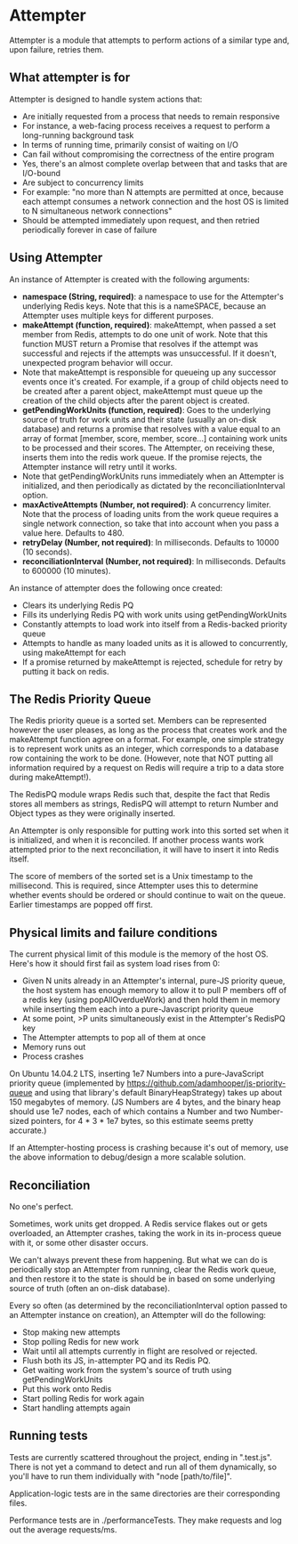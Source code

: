 Attempter
============

Attempter is a module that attempts to perform actions of a similar type and,
upon failure, retries them.

What attempter is for
---------------

Attempter is designed to handle system actions that:
* Are initially requested from a process that needs to remain responsive
 * For instance, a web-facing process receives a request to perform a
   long-running background task
* In terms of running time, primarily consist of waiting on I/O
* Can fail without compromising the correctness of the entire program
 * Yes, there's an almost complete overlap between that and tasks that are
   I/O-bound
* Are subject to concurrency limits
 * For example: "no more than N attempts are permitted at once, because each
   attempt consumes a network connection and the host OS is limited to N
   simultaneous network connections"
* Should be attempted immediately upon request, and then retried periodically
  forever in case of failure

Using Attempter
---------------

An instance of Attempter is created with the following arguments:
* **namespace (String, required)**: a namespace to use for the Attempter's
  underlying Redis keys. Note that this is a nameSPACE, because an Attempter
  uses multiple keys for different purposes.
* **makeAttempt (function, required)**: makeAttempt, when passed a set member from
  Redis, attempts to do one unit of work. Note that this function MUST return
  a Promise that resolves if the attempt was successful and rejects if the
  attempts was unsuccessful. If it doesn't, unexpected program behavior will
  occur.
 * Note that makeAttempt is responsible for queueing up any successor events
   once it's created. For example, if a group of child objects need to be
   created after a parent object, makeAttempt must queue up the creation of the
   child objects after the parent object is created.
* **getPendingWorkUnits (function, required)**: Goes to the underlying source of
truth for work units and their state (usually an on-disk database) and returns a
promise that resolves with a value equal to an array of format [member, score,
member, score...] containing work units to be processed and their scores. The
Attempter, on receiving these, inserts them into the redis work queue. If the
promise rejects, the Attempter instance will retry until it works.
 * Note that getPendingWorkUnits runs immediately when an Attempter is
 initialized, and then periodically as dictated by the reconciliationInterval
 option.
* **maxActiveAttempts (Number, not required)**: A concurrency limiter. Note that
  the process of loading units from the work queue requires a single network
  connection, so take that into account when you pass a value here. Defaults
  to 480.
* **retryDelay (Number, not required)**: In milliseconds. Defaults to 10000 (10
seconds).
* **reconciliationInterval (Number, not required)**: In milliseconds. Defaults
to 600000 (10 minutes).


An instance of attempter does the following once created:
* Clears its underlying Redis PQ
* Fills its underlying Redis PQ with work units using getPendingWorkUnits
* Constantly attempts to load work into itself from a Redis-backed priority
  queue
* Attempts to handle as many loaded units as it is allowed to concurrently,
  using makeAttempt for each
* If a promise returned by makeAttempt is rejected, schedule for retry by
putting it back on redis.

The Redis Priority Queue
--------------

The Redis priority queue is a sorted set. Members can be represented however the
user pleases, as long as the process that creates work and the makeAttempt
function agree on a format. For example, one simple strategy is to represent
work units as an integer, which corresponds to a database row containing the
work to be done. (However, note that NOT putting all information required by
a request on Redis will require a trip to a data store during makeAttempt!).

The RedisPQ module wraps Redis such that, despite the fact that Redis stores all
members as strings, RedisPQ will attempt to return Number and Object types as
they were originally inserted.

An Attempter is only responsible for putting work into this sorted set when it
is initialized, and when it is reconciled. If another process wants work
attempted prior to the next reconciliation, it will have to insert it into
Redis itself.

The score of members of the sorted set is a Unix timestamp to the millisecond.
This is required, since Attempter uses this to determine whether
events should be ordered or should continue to wait on the queue. Earlier
timestamps are popped off first.

Physical limits and failure conditions
------------

The current physical limit of this module is the memory of the host OS. Here's
how it should first fail as system load rises from 0:
* Given N units already in an Attempter's internal, pure-JS priority queue, the
  host system has enough memory to allow it to pull P members off of a redis key
  (using popAllOverdueWork) and then hold them in memory while inserting them
  each into a pure-Javascript priority queue
* At some point, >P units simultaneously exist in the Attempter's RedisPQ key
* The Attempter attempts to pop all of them at once
* Memory runs out
* Process crashes

On Ubuntu 14.04.2 LTS, inserting 1e7 Numbers into a pure-JavaScript priority
queue (implemented by https://github.com/adamhooper/js-priority-queue and using
that library's default BinaryHeapStrategy) takes up about 150 megabytes of
memory. (JS Numbers are 4 bytes, and the binary heap should use 1e7 nodes, each
of which contains a Number and two Number-sized pointers, for 4 * 3 * 1e7 bytes,
so this estimate seems pretty accurate.)

If an Attempter-hosting process is crashing because it's out of memory, use the
above information to debug/design a more scalable solution.


Reconciliation
--------------

No one's perfect.

Sometimes, work units get dropped. A Redis service flakes out or gets
overloaded, an Attempter crashes, taking the work in its in-process queue with
it, or some other disaster occurs.

We can't always prevent these from happening. But what we can do is periodically
stop an Attempter from running, clear the Redis work queue, and then restore
it to the state is should be in based on some underlying source of truth (often
an on-disk database).

Every so often (as determined by the reconciliationInterval option passed to
an Attempter instance on creation), an Attempter will do the following:
* Stop making new attempts
* Stop polling Redis for new work
* Wait until all attempts currently in flight are resolved or rejected.
* Flush both its JS, in-attempter PQ and its Redis PQ.
* Get waiting work from the system's source of truth using getPendingWorkUnits
* Put this work onto Redis
* Start polling Redis for work again
* Start handling attempts again


Running tests
-------------

Tests are currently scattered throughout the project, ending in ".test.js".
There is not yet a command to detect and run all of them dynamically, so you'll
have to run them individually with "node [path/to/file]".

Application-logic tests are in the same directories are their corresponding
files.

Performance tests are in ./performanceTests. They make requests and log out the
average requests/ms.